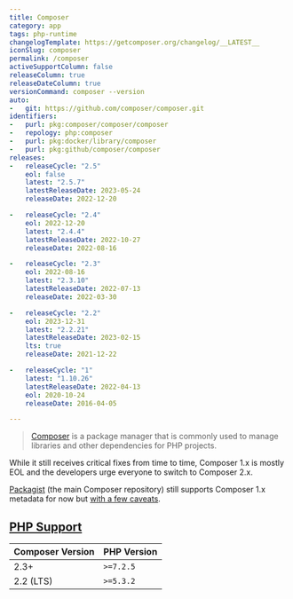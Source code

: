 ```yaml
---
title: Composer
category: app
tags: php-runtime
changelogTemplate: https://getcomposer.org/changelog/__LATEST__
iconSlug: composer
permalink: /composer
activeSupportColumn: false
releaseColumn: true
releaseDateColumn: true
versionCommand: composer --version
auto:
-   git: https://github.com/composer/composer.git
identifiers:
-   purl: pkg:composer/composer/composer
-   repology: php:composer
-   purl: pkg:docker/library/composer
-   purl: pkg:github/composer/composer
releases:
-   releaseCycle: "2.5"
    eol: false
    latest: "2.5.7"
    latestReleaseDate: 2023-05-24
    releaseDate: 2022-12-20

-   releaseCycle: "2.4"
    eol: 2022-12-20
    latest: "2.4.4"
    latestReleaseDate: 2022-10-27
    releaseDate: 2022-08-16

-   releaseCycle: "2.3"
    eol: 2022-08-16
    latest: "2.3.10"
    latestReleaseDate: 2022-07-13
    releaseDate: 2022-03-30

-   releaseCycle: "2.2"
    eol: 2023-12-31
    latest: "2.2.21"
    latestReleaseDate: 2023-02-15
    lts: true
    releaseDate: 2021-12-22

-   releaseCycle: "1"
    latest: "1.10.26"
    latestReleaseDate: 2022-04-13
    eol: 2020-10-24
    releaseDate: 2016-04-05

---
```


> [Composer](https://getcomposer.org/) is a package manager that is commonly used to manage libraries and other dependencies for PHP projects.

While it still receives critical fixes from time to time, Composer 1.x is mostly EOL and the developers urge everyone to switch to Composer 2.x.

[Packagist](https://packagist.org/) (the main Composer repository) still supports Composer 1.x metadata for now but [with a few caveats](https://blog.packagist.com/deprecating-composer-1-support/).

## [PHP Support](https://blog.packagist.com/composer-2-2/)

Composer Version|PHP Version
----------------|-----------
2.3+            | `>=7.2.5`
2.2 (LTS)       | `>=5.3.2`
